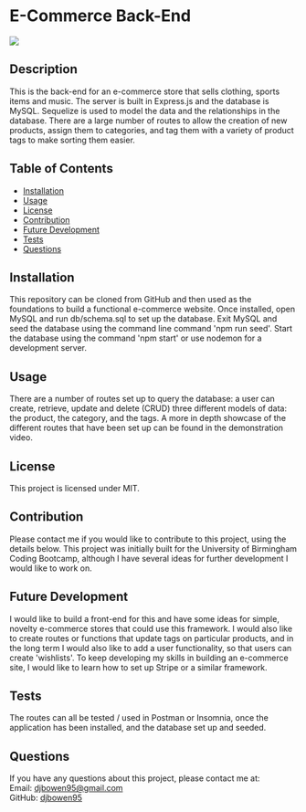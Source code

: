 # E-Commerce Back-End
<img src="https://img.shields.io/badge/license-MIT-green.svg">
    
## Description
This is the back-end for an e-commerce store that sells clothing, sports items and music. The server is built in Express.js and the database is MySQL. Sequelize is used to model the data and the relationships in the database. There are a large number of routes to allow the creation of new products, assign them to categories, and tag them with a variety of product tags to make sorting them easier.
    
## Table of Contents
    
* [Installation](#installation)
* [Usage](#usage)
* [License](#license)
* [Contribution](#contribution)
* [Future Development](#Future)
* [Tests](#tests)
* [Questions](#questions)
    
## Installation
This repository can be cloned from GitHub and then used as the foundations to build a functional e-commerce website. Once installed, open MySQL and run db/schema.sql to set up the database. Exit MySQL and seed the database using the command line command 'npm run seed'. Start the database using the command 'npm start' or use nodemon for a development server.

## Usage
There are a number of routes set up to query the database: a user can create, retrieve, update and delete (CRUD) three different models of data: the product, the category, and the tags. A more in depth showcase of the different routes that have been set up can be found in the demonstration video.

## License
This project is licensed under MIT.
    
## Contribution
Please contact me if you would like to contribute to this project, using the details below. This project was initially built for the University of Birmingham Coding Bootcamp, although I have several ideas for further development I would like to work on.

## Future Development
I would like to build a front-end for this and have some ideas for simple, novelty e-commerce stores that could use this framework. I would also like to create routes or functions that update tags on particular products, and in the long term I would also like to add a user functionality, so that users can create 'wishlists'. To keep developing my skills in building an e-commerce site, I would like to learn how to set up Stripe or a similar framework. 

## Tests
The routes can all be tested / used in Postman or Insomnia, once the application has been installed, and the database set up and seeded.

## Questions
If you have any questions about this project, please contact me at:  
Email: djbowen95@gmail.com  
GitHub: [djbowen95](https://github.com/djbowen95)  